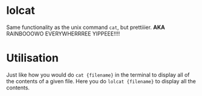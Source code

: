 # lolcat
Same functionality as the unix command `cat`, but prettiiier. **AKA** RAINBOOOWO EVERYWHERRREE YIPPEEE!!!!

# Utilisation
Just like how you would do `cat {filename}` in the terminal to display all of the contents of a given file. Here you do `lolcat {filename}` to display all the contents.
